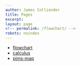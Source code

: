 ```yaml
---
author: James Colliander
title: Pages
excerpt:
layout: page
<!-- permalink: /flowchart/ -->
robots: noindex
---
```




* [flowchart](./flowchart)
* [calculus](./calculus)
* [pims-map](./PIMS/pims-map)



